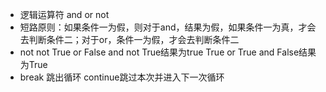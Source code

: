 * 逻辑运算符 and  or not
* 短路原则：如果条件一为假，则对于and，结果为假，如果条件一为真，才会去判断条件二；对于or，条件一为假，才会去判断条件二
* not not True or False and not True结果为true True or True and False结果为True
* break 跳出循环 continue跳过本次并进入下一次循环